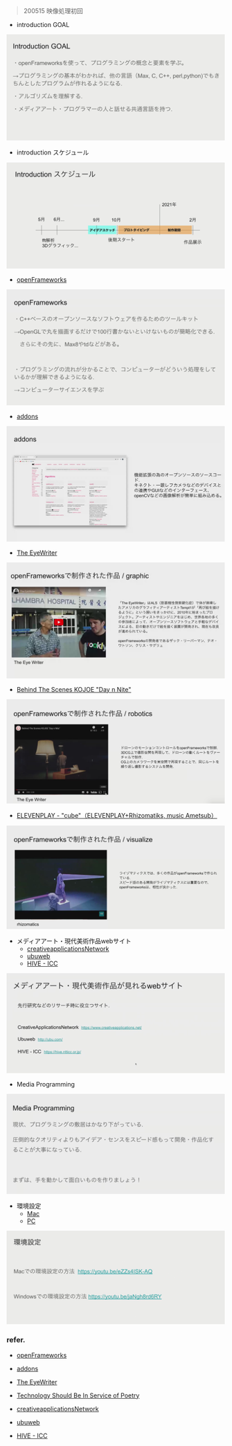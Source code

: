 >200515 映像処理初回

- introduction GOAL

![altpng](https://raw.githubusercontent.com/zhengTEIU94/-ohhhhhh/master/藝大授業メモ/5_金曜日/５限映像音響処理/200515/1.png)

- introduction スケジュール

![altpng](https://raw.githubusercontent.com/zhengTEIU94/-ohhhhhh/master/藝大授業メモ/5_金曜日/５限映像音響処理/200515/2.png)

- [openFrameworks](https://openframeworks.cc)

![altpng](https://raw.githubusercontent.com/zhengTEIU94/-ohhhhhh/master/藝大授業メモ/5_金曜日/５限映像音響処理/200515/3.png)

- [addons](https://ofxaddons.com/categories)

![altpng](https://raw.githubusercontent.com/zhengTEIU94/-ohhhhhh/master/藝大授業メモ/5_金曜日/５限映像音響処理/200515/4.png)

- [The EyeWriter](http://www.eyewriter.org)

![altpng](https://raw.githubusercontent.com/zhengTEIU94/-ohhhhhh/master/藝大授業メモ/5_金曜日/５限映像音響処理/200515/5.png)

- [Behind The Scenes KOJOE "Day n Nite"](https://www.youtube.com/watch?v=6Cin3sqPRj4)

![altpng](https://raw.githubusercontent.com/zhengTEIU94/-ohhhhhh/master/藝大授業メモ/5_金曜日/５限映像音響処理/200515/6.png)

- [ELEVENPLAY - "cube"（ELEVENPLAY+Rhizomatiks, music Ametsub）](https://www.youtube.com/watch?v=aD1FVlOjVgY)

![altpng](https://raw.githubusercontent.com/zhengTEIU94/-ohhhhhh/master/藝大授業メモ/5_金曜日/５限映像音響処理/200515/7.png)

- メディアアート・現代美術作品webサイト
  + [creativeapplicationsNetwork](https://www.creativeapplications.net)
  + [ubuweb](http://www.ubu.com)
  + [HIVE - ICC](https://hive.ntticc.or.jp)

![altpng](https://raw.githubusercontent.com/zhengTEIU94/-ohhhhhh/master/藝大授業メモ/5_金曜日/５限映像音響処理/200515/8.png)

- Media Programming

![altpng](https://raw.githubusercontent.com/zhengTEIU94/-ohhhhhh/master/藝大授業メモ/5_金曜日/５限映像音響処理/200515/9.png)

- 環境設定
  + [Mac](https://www.youtube.com/watch?v=eZZs4ISK-AQ&feature=youtu.be)
  + [PC](
  https://www.youtube.com/watch?v=jaNgh8rd6RY&feature=youtu.be)

![altpng](https://raw.githubusercontent.com/zhengTEIU94/-ohhhhhh/master/藝大授業メモ/5_金曜日/５限映像音響処理/200515/10.png)





### refer.

- [openFrameworks](https://openframeworks.cc)

- [addons](https://ofxaddons.com/categories)

- [The EyeWriter](http://www.eyewriter.org)

- [Technology Should Be In Service of Poetry](https://medium.com/@eyebeam/technology-should-be-in-service-of-poetry-6a43db636500?source=rss-------1)

- [creativeapplicationsNetwork](https://www.creativeapplications.net)

- [ubuweb](http://www.ubu.com)

- [HIVE - ICC](https://hive.ntticc.or.jp)
